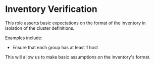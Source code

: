 # Inventory Verification

This role asserts basic expectations on the format of the inventory in isolation of the cluster definitions.

Examples include:
- Ensure that each group has at least 1 host

This will allow us to make basic assumptions on the inventory's format.
